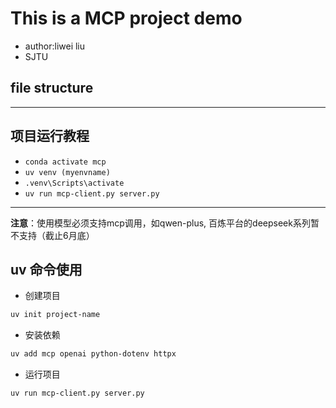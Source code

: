 # This is a MCP project demo
- author:liwei liu
- SJTU

## file structure
---
## 项目运行教程
- `conda activate mcp`
- `uv venv (myenvname)`
- `.venv\Scripts\activate`
- `uv run mcp-client.py server.py`
---
**注意**：使用模型必须支持mcp调用，如qwen-plus, 百炼平台的deepseek系列暂不支持（截止6月底）
## uv 命令使用

- 创建项目
```bash
uv init project-name
``` 
- 安装依赖
```bash
uv add mcp openai python-dotenv httpx
``` 
- 运行项目
```bash
uv run mcp-client.py server.py
``` 